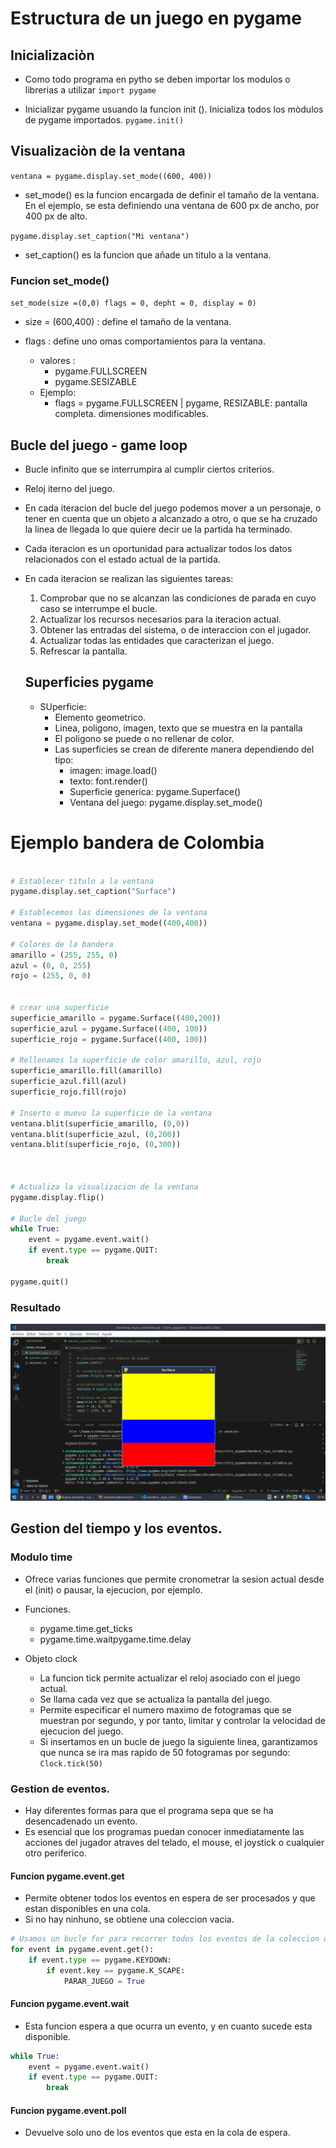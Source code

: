 # Estructura de un juego en pygame

## Inicializaciòn

- Como todo programa en pytho se deben importar los modulos o librerias a utilizar
`import pygame`

- Inicializar pygame usuando la funcion init (). Inicializa todos los mòdulos de pygame importados.
`pygame.init()`

## Visualizaciòn de la ventana

`ventana = pygame.display.set_mode((600, 400))`

- set_mode() es la funcion encargada de definir el tamaño de la ventana. En el ejemplo, se esta definiendo una ventana de 600 px de ancho, por 400 px de alto.

`pygame.display.set_caption("Mi ventana")`

- set_caption() es la funcion que añade un titulo a la ventana.

### Funcion set_mode()
`set_mode(size =(0,0) flags = 0, depht = 0, display = 0)`
- size = (600,400) : define el tamaño de la ventana.

- flags : define uno omas comportamientos para la ventana.
    - valores :
        - pygame.FULLSCREEN
        - pygame.SESIZABLE
    - Ejemplo:
        - flags = pygame.FULLSCREEN | pygame,
        RESIZABLE: pantalla completa.
        dimensiones modificables.

## Bucle del juego - game loop
- Bucle infinito que se interrumpira al cumplir ciertos criterios.
- Reloj iterno del juego.
- En cada iteracion del bucle del juego podemos mover a un personaje, o tener en cuenta que un objeto a alcanzado a otro, o que se ha cruzado la linea de llegada lo que quiere decir ue la partida ha terminado.
- Cada iteracion es un oportunidad para actualizar todos los datos relacionados con el estado actual de la partida.
- En cada iteracion se realizan las siguientes tareas:
    1. Comprobar que no se alcanzan las condiciones de parada en cuyo caso se interrumpe el bucle.
    2. Actualizar los recursos necesarios para la iteracion actual.
    3. Obtener las entradas del sistema, o de interaccion con el jugador.
    4. Actualizar todas las entidades que caracterizan el juego.
    5. Refrescar la pantalla.

    ## Superficies pygame
    - SUperficie: 
       - Elemento geometrico.
       - Linea, poligono, imagen, texto que se muestra en la pantalla
       - El poligono se puede o no rellenar de color.
       - Las superficies se crean de diferente manera dependiendo del tipo: 
            - imagen: image.load()
            - texto: font.render()
            - Superficie generica: pygame.Superface()
            - Ventana del juego: pygame.display.set_mode()

# Ejemplo bandera de Colombia

```Python

# Establecer tìtulo a la ventana
pygame.display.set_caption("Surface")

# Establecemos las dimensiones de la ventana
ventana = pygame.display.set_mode((400,400))

# Colores de la bandera
amarillo = (255, 255, 0)
azul = (0, 0, 255)
rojo = (255, 0, 0)


# crear una superficie
superficie_amarillo = pygame.Surface((400,200))
superficie_azul = pygame.Surface((400, 100))
superficie_rojo = pygame.Surface((400, 100))

# Rellenamos la superficie de color amarillo, azul, rojo
superficie_amarillo.fill(amarillo)
superficie_azul.fill(azul)
superficie_rojo.fill(rojo)

# Inserto o muevo la superficie de la ventana 
ventana.blit(superficie_amarillo, (0,0))
ventana.blit(superficie_azul, (0,200))
ventana.blit(superficie_rojo, (0,300))



# Actualiza la visualizacion de la ventana 
pygame.display.flip()

# Bucle del juego
while True:
    event = pygame.event.wait()
    if event.type == pygame.QUIT:
        break

pygame.quit()

```
### Resultado

![screen](screen.jpg)

## Gestion del tiempo y los eventos.

### Modulo time

- Ofrece varias funciones que permite cronometrar la sesion actual desde el (init) o pausar, la ejecucion, por ejemplo.
- Funciones. 
    - pygame.time.get_ticks
    - pygame.time.waitpygame.time.delay

- Objeto clock
    - La funcion tick permite actualizar el reloj asociado con el juego actual.
    - Se llama cada vez que se actualiza la pantalla del juego.
    - Permite especificar el numero maximo de fotogramas que se muestran por segundo, y por tanto, limitar y controlar la velocidad de ejecucion del juego.
    - Si insertamos en un bucle de juego la siguiente linea, garantizamos que nunca se ira mas rapido de 50 fotogramas por segundo: `Clock.tick(50)`

### Gestion de eventos.

- Hay diferentes formas para que el programa sepa que se ha desencadenado un evento.
- Es esencial que los programas puedan conocer inmediatamente las acciones del jugador atraves del telado, el mouse, el joystick o cualquier otro periferico.

#### Funcion pygame.event.get
- Permite obtener todos los eventos en espera de ser procesados y que estan disponibles en una cola. 
- Si no hay ninhuno, se obtiene una coleccion vacia.

```python
# Usamos un bucle for para recorrer todos los eventos de la coleccion obtenida al llamar a la funcion get.
for event in pygame.event.get():
    if event.type == pygame.KEYDOWN:
        if event.key == pygame.K_SCAPE:
            PARAR_JUEGO = True
```

#### Funcion pygame.event.wait
- Esta funcion espera a que ocurra un evento, y en cuanto sucede esta disponible.

```python
while True:
    event = pygame.event.wait()
    if event.type == pygame.QUIT:
        break
```

#### Funcion pygame.event.poll
- Devuelve solo uno de los eventos que esta en la cola de espera.

